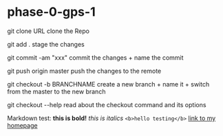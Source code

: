 # phase-0-gps-1

git clone URL
clone the Repo

git add .
stage the changes

git commit -am "xxx"
commit the changes + name the commit

git push origin master
push the changes to the remote

git checkout -b BRANCHNAME
create a new branch + name it + switch from the master to the new branch

git checkout --help
read about the checkout command and its options

Markdown test:
**this is bold!**
*this is italics*
`<b>hello testing</b>`
[link to my homepage](http://www.google.com)